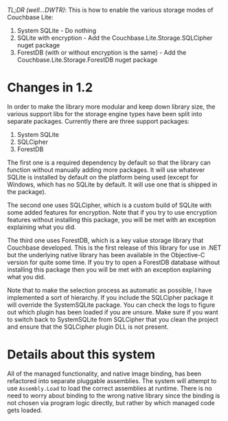 *TL;DR (well...DWTR)*:  This is how to enable the various storage modes of Couchbase Lite:

1. System SQLite - Do nothing
2. SQLite with encryption - Add the Couchbase.Lite.Storage.SQLCipher nuget package
3. ForestDB (with or without encryption is the same) - Add the Couchbase.Lite.Storage.ForestDB nuget package

Changes in 1.2
==============

In order to make the library more modular and keep down library size, the various support libs for the storage engine types have been split into separate packages.  Currently there are three support packages:

1. System SQLite
2. SQLCipher
3. ForestDB

The first one is a required dependency by default so that the library can function without manually adding more packages.  It will use whatever SQLite is installed by default on the platform being used (except for Windows, which has no SQLite by default.  It will use one that is shipped in the package).

The second one uses SQLCipher, which is a custom build of SQLite with some added features for encryption.  Note that if you try to use encryption features without installing this package, you will be met with an exception explaining what you did.

The third one uses ForestDB, which is a key value storage library that Couchbase developed.  This is the first release of this library for use in .NET but the underlying native library has been available in the Objective-C version for quite some time.  If you try to open a ForestDB database without installing this package then you will be met with an exception explaining what you did.

Note that to make the selection process as automatic as possible, I have implemented a sort of hierarchy.  If you include the SQLCipher package it will override the SystemSQLite package.  You can check the logs to figure out which plugin has been loaded if you are unsure.  Make sure if you want to switch back to SystemSQLite from SQLCipher that you clean the project and ensure that the SQLCipher plugin DLL is not present.

Details about this system
=========================

All of the managed functionality, and native image binding, has been refactored into separate pluggable assemblies.  The system will attempt to use `Assembly.Load` to load the correct assemblies at runtime.  There is no need to worry about binding to the wrong native library since the binding is not chosen via program logic directly, but rather by which managed code gets loaded.
